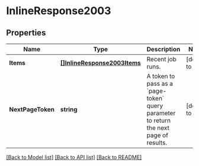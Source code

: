 # InlineResponse2003

## Properties
Name | Type | Description | Notes
------------ | ------------- | ------------- | -------------
**Items** | [**[]InlineResponse2003Items**](inline_response_200_3_items.md) | Recent job runs. | [default to null]
**NextPageToken** | **string** | A token to pass as a &#x60;page-token&#x60; query parameter to return the next page of results. | [default to null]

[[Back to Model list]](../README.md#documentation-for-models) [[Back to API list]](../README.md#documentation-for-api-endpoints) [[Back to README]](../README.md)

